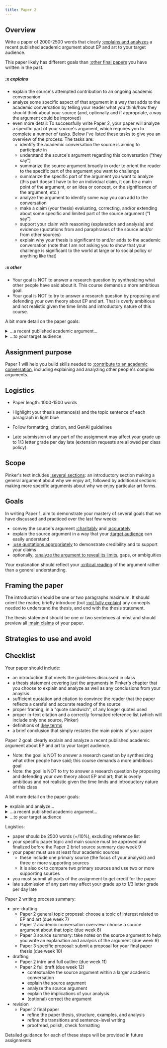 ```yaml
---
title: Paper 2
---
```


## Overview

Write a paper of 2000-2500 words that clearly [:explains and analyzes](#x-explains) a recent published academic argument about EP and art to your target audience.

This paper likely has different goals than [:other final papers](#x-other) you have written in the past.

##### :x explains

- explain the source's attempted contribution to an ongoing academic conversanion
- analyze some specific aspect of that argument in a way that adds to the academic conversation by telling your reader what you think/how they should think about your source (and, optionally and if appropriate, a way the argument could be improved)
- even more detail: To successfully write Paper 2, your paper will analyze a specific part of your source's argument, which requires you to complete a number of tasks. Below I've listed these tasks to give you an overview of the process. The tasks are:
	- identify the academic conversation the source is aiming to participate in
	- understand the source's argument regarding this conversation ("they say")
	- summarize the source argument broadly in order to orient the reader to the specific part of the argument you want to challenge
	- summarize the specific part of the argument you want to analyze (this part doesn't have to be an individual claim, it can be a main point of the argument, or an idea or concept, or the significance of the argument, etc.)
	- analyze the argument to identify some way you can add to the conversation
	- make a claim (your thesis) evaluating, correcting, and/or extending about some specific and limited part of the source argument ("I say")
	- support your claim with reasoning (explanation and analysis) and evidence (quotations from and paraphrases of the source and/or from other sources)
	- explain why your thesis is significant to and/or adds to the academic conversation (note that I am not asking you to show that your challenge is significant to the world at large or to social policy or anything like that)


##### :x other

- Your goal is NOT to answer a research question by synthesizing what other people have said about it. This course demands a more ambitious goal.
- Your goal is NOT to try to answer a research question by proposing and defending your own theory about EP and art. That is overly ambitious and not realistic given the time limits and introductory nature of this course.

A bit more detail on the paper goals:

</details>

<details><summary>...a recent published academic argument...</summary>

- "recent" means within the last ten years (exceptions can be made, just ask, but at least try to find more recent rather than less)
- academic sources do not include personal webpages, Wikipedia, or most blogs (exceptions exist)
- academic sources include books and journals published by a university press or an academic press
- academic presses that are not university presses include:
	- Elsevier
	- Springer
	- Wiley-Blackwell
	- Taylor & Francis
	- Sage Publications
	- Palgrave Macmillan
	- Brill
	- Routledge
	- De Gruyter
	- Nature Publishing Group
	- PLOS (Public Library of Science)
	- The Royal Society

</details>

<details><summary>...to your target audience</summary>

- your target audience is an NUSC student without expertise in your topic

</details>


## Assignment purpose

Paper 1 will help you build skills needed to [:contribute to an academic conversation](#x-conversation), including explaining and analyzing other people's complex arguments.

## Logistics

- Paper length: 1000-1500 words

- Highlight your thesis sentence(s) and the topic sentence of each paragraph in light blue

- Follow formatting, citation, and GenAI guidelines

- Late submission of any part of the assignment may affect your grade up to 1/3 letter grade per day late (extension requests are allowed per class policy).

## Scope

Pinker's text includes [:several sections](#x-sections): an introductory section making a general argument about why we enjoy art, followed by additional sections making more specific arguments about why we enjoy particular art forms.

## Goals

In writing Paper 1, aim to demonstrate your mastery of several goals that we have discussed and practiced over the last few weeks:

- convey the source's argument [:charitably](#x-charitably) and [:accurately](#x-accurately)
- explain the source argument in a way that your [:target audience](#x-audience) can easily understand
- [:use quotations appropriately](#x-quotations) to demonstrate credibility and to support your claims
- optionally, [:analyze the argument to reveal its limits](#x-analyze), gaps, or ambiguities

Your explanation should reflect your [:critical reading](#x-critical-reading) of the argument rather than a general understanding.

## Framing the paper

The introduction should be one or two paragraphs maximum. It should orient the reader, briefly introduce (but [:not fully explain](#x-explain)) any concepts needed to understand the thesis, and end with the thesis statement.

The thesis statement should be one or two sentences at most and should preview all [:main claims](#x-claims) of your paper.

## Strategies to use and avoid
## Checklist

Your paper should include:

- an introduction that meets the guidelines discussed in class
- a thesis statement covering just the arguments in Pinker's chapter that you choose to explain and analyze as well as any conclusions from your anaylsis
- sufficient quotation and citation to convince the reader that the paper reflects a careful and accurate reading of the source
- proper framing, in a "quote sandwich", of any longer quotes used
- proper in-text citation and a correctly formatted reference list (which will include only one source, Pinker)
- definitions of [:key terms](#x-terms)
- a brief conclusion that simply restates the main points of your paper

Paper 2 goal: clearly explain and analyze a recent published academic argument about EP and art to your target audience.

- Note: the goal is NOT to answer a research question by synthesizing what other people have said; this course demands a more ambitious goal
- Note: the goal is NOT to try to answer a research question by proposing and defending your own theory about EP and art; that is overly ambitious and not realistic given the time limits and introductory nature of this class

A bit more detail on the paper goals:

<details><summary>explain and analyze...</summary>

- explain the source's attempted contribution to an ongoing academic conversanion
- analyze some specific aspect of that argument in a way that adds to the academic conversation by telling your reader what you think/how they should think about your source (and, optionally and if appropriate, a way the argument could be improved)
- even more detail: To successfully write Paper 2, your paper will analyze a specific part of your source's argument, which requires you to complete a number of tasks. Below I've listed these tasks to give you an overview of the process. The tasks are:
	- identify the academic conversation the source is aiming to participate in
	- understand the source's argument regarding this conversation ("they say")
	- summarize the source argument broadly in order to orient the reader to the specific part of the argument you want to challenge
	- summarize the specific part of the argument you want to analyze (this part doesn't have to be an individual claim, it can be a main point of the argument, or an idea or concept, or the significance of the argument, etc.)
	- analyze the argument to identify some way you can add to the conversation
	- make a claim (your thesis) evaluating, correcting, and/or extending about some specific and limited part of the source argument ("I say")
	- support your claim with reasoning (explanation and analysis) and evidence (quotations from and paraphrases of the source and/or from other sources)
	- explain why your thesis is significant to and/or adds to the academic conversation (note that I am not asking you to show that your challenge is significant to the world at large or to social policy or anything like that)

</details>

<details><summary>...a recent published academic argument...</summary>

- "recent" means within the last ten years (exceptions can be made, just ask, but at least try to find more recent rather than less)
- academic sources do not include personal webpages, Wikipedia, or most blogs (exceptions exist)
- academic sources include books and journals published by a university press or an academic press
- academic presses that are not university presses include:
	- Elsevier
	- Springer
	- Wiley-Blackwell
	- Taylor & Francis
	- Sage Publications
	- Palgrave Macmillan
	- Brill
	- Routledge
	- De Gruyter
	- Nature Publishing Group
	- PLOS (Public Library of Science)
	- The Royal Society

</details>

<details><summary>...to your target audience</summary>

- your target audience is an NUSC student without expertise in your topic

</details>

Logistics:

- paper should be 2500 words (+/10%), excluding reference list
- your specific paper topic and main source must be approved and finalized before the Paper 2 brief source summary due week 9
- your paper must use at least four academic sources
	- these include one primary source (the focus of your analysis) and three or more supporting sources
	- it is also ok to compare two primary sources and use two or more supporting sources
- you must submit all parts of the assignment to get credit for the paper
- late submission of any part may affect your grade up to 1/3 letter grade per day late

Paper 2 writing process summary:

- pre-drafting
	- Paper 2 general topic proposal: choose a topic of interest related to EP and art (due week 7)
	- Paper 2 academic conversation overview: choose a source argument about that topic (due week 8)
	- Paper 3 source summary: take notes on the source argument to help you write an explanation and analysis of the argument (due week 9)
	- Paper 3 specific proposal: submit a proposal for your final paper thesis (due week 10)
- drafting
	- Paper 2 intro and full outline (due week 11)
	- Paper 2 full draft (due week 12)
		- contextualize the source argument within a larger academic conversation
		- explain the source argument
		- analyze the source argument
		- explain the implications of your analysis
		- (optional) correct the argument
- revision
	- Paper 2 final paper
		- refine the paper thesis, structure, examples, and analysis
		- refine the transitions and sentence-level writing
		- proofread, polish, check formatting

Detailed guidance for each of these steps will be provided in future assignments
